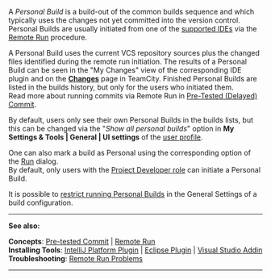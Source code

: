 [//]: # (title: Personal Build)
[//]: # (auxiliary-id: Personal Build)
A _Personal Build_ is a build-out of the common builds sequence and which typically uses the changes not yet committed into the version control. Personal Builds are usually initiated from one of the [supported IDEs](supported-platforms-and-environments.md#Remote+Run+and+Pre-tested+Commit) via the [Remote Run](remote-run.md) procedure.

A Personal Build uses the current VCS repository sources plus the changed files identified during the remote run initiation. The results of a Personal Build can be seen in the "My Changes" view of the corresponding IDE plugin and on the __[Changes](viewing-your-changes.md)__ page in TeamCity. Finished Personal Builds are listed in the builds history, but only for the users who initiated them.   
Read more about running commits via Remote Run in [Pre-Tested (Delayed) Commit](pre-tested-delayed-commit.md).

By default, users only see their own Personal Builds in the builds lists, but this can be changed via the "_Show all personal builds_" option in __My Settings \& Tools | General | UI settings__ of the [user profile](managing-your-user-account.md).

One can also mark a build as Personal using the corresponding option of the [Run](triggering-a-custom-build.md) dialog.   
By default, only users with the [Project Developer role](role-and-permission.md) can initiate a Personal Build.

It is possible to [restrict running Personal Builds](configuring-general-settings.md#Allow+Triggering+Personal+Builds) in the General Settings of a build configuration.

 __  __

__See also:__

__Concepts__: [Pre-tested Commit](pre-tested-delayed-commit.md) | [Remote Run](remote-run.md)   
__Installing Tools__: [IntelliJ Platform Plugin](intellij-platform-plugin.md) | [Eclipse Plugin](eclipse-plugin.md) | [Visual Studio Addin](visual-studio-addin.md)   
__Troubleshooting__: [Remote Run Problems](reporting-issues.md)

__ __